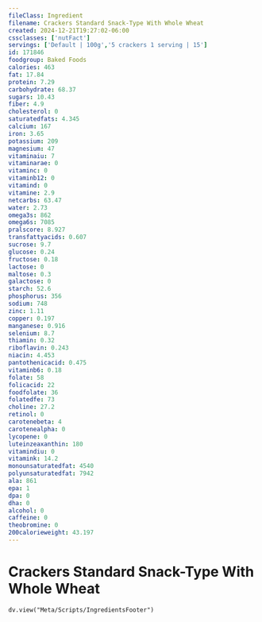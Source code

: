 ```yaml
---
fileClass: Ingredient
filename: Crackers Standard Snack-Type With Whole Wheat
created: 2024-12-21T19:27:02-06:00
cssclasses: ['nutFact']
servings: ['Default | 100g','5 crackers 1 serving | 15']
id: 171846
foodgroup: Baked Foods
calories: 463
fat: 17.84
protein: 7.29
carbohydrate: 68.37
sugars: 10.43
fiber: 4.9
cholesterol: 0
saturatedfats: 4.345
calcium: 167
iron: 3.65
potassium: 209
magnesium: 47
vitaminaiu: 7
vitaminarae: 0
vitaminc: 0
vitaminb12: 0
vitamind: 0
vitamine: 2.9
netcarbs: 63.47
water: 2.73
omega3s: 862
omega6s: 7085
pralscore: 8.927
transfattyacids: 0.607
sucrose: 9.7
glucose: 0.24
fructose: 0.18
lactose: 0
maltose: 0.3
galactose: 0
starch: 52.6
phosphorus: 356
sodium: 748
zinc: 1.11
copper: 0.197
manganese: 0.916
selenium: 8.7
thiamin: 0.32
riboflavin: 0.243
niacin: 4.453
pantothenicacid: 0.475
vitaminb6: 0.18
folate: 58
folicacid: 22
foodfolate: 36
folatedfe: 73
choline: 27.2
retinol: 0
carotenebeta: 4
carotenealpha: 0
lycopene: 0
luteinzeaxanthin: 180
vitamindiu: 0
vitamink: 14.2
monounsaturatedfat: 4540
polyunsaturatedfat: 7942
ala: 861
epa: 1
dpa: 0
dha: 0
alcohol: 0
caffeine: 0
theobromine: 0
200calorieweight: 43.197
---
```


# Crackers Standard Snack-Type With Whole Wheat

```dataviewjs
dv.view("Meta/Scripts/IngredientsFooter")
```